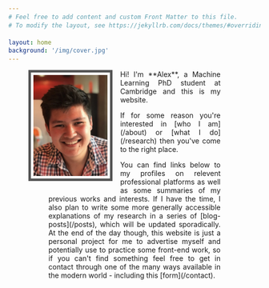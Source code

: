 ```yaml
---
# Feel free to add content and custom Front Matter to this file.
# To modify the layout, see https://jekyllrb.com/docs/themes/#overriding-theme-defaults

layout: home
background: '/img/cover.jpg'
---
```


<style>
.responsive {
  width: 35%;
  height: auto;
  float: left;
  border: 5px solid #555;
  padding: 5px 5px 5px 5px;
  margin-right: 15px;
  margin-bottom: 15px;
</style>

<figure>
    <img src="/img/me.jpg" alt="Alex Chan" class="responsive"/>
<figure>

<p markdown="1" style='text-align: justify;'>
Hi! I'm **Alex**, a Machine Learning PhD student at Cambridge and this is my website. 
</p>

<p markdown="1" style='text-align: justify;'>
If for some reason you're interested in [who I am](/about) or [what I do](/research) then you've come to the right place.
</p>

<p markdown="1" style='text-align: justify;'>
You can find links below to my profiles on relevent professional platforms as well as some summaries of my previous works and interests. If I have the time, I also plan to write some more generally accessible explanations of my research in a series of [blog-posts](/posts), which will be updated sporadically. At the end of the day though, this website is just a personal project for me to advertise myself and potentially use to practice some front-end work, so if you can't find something feel free to get in contact through one of the many ways available in the modern world - including this [form](/contact).
</p>



